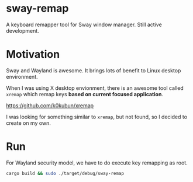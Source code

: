 # sway-remap

A keyboard remapper tool for Sway window manager. Still active development.

# Motivation

Sway and Wayland is awesome. It brings lots of benefit to Linux desktop environment.

When I was using X desktop envionment, there is an awesome tool called `xremap` which remap keys **based on current focused application**.

https://github.com/k0kubun/xremap

I was looking for something similar to `xremap`, but not found, so I decided to create on my own.

# Run

For Wayland security model, we have to do execute key remapping as root.

```sh
cargo build && sudo ./target/debug/sway-remap
```
